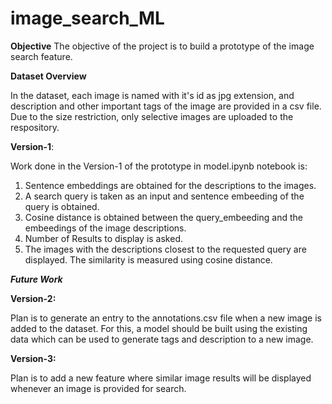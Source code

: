 # image_search_ML

**Objective**
The objective of the project is to build a prototype of the image search feature.

**Dataset Overview**

In the dataset, each image is named with it's id as jpg extension, and description and other important tags of the image are provided in a csv file. 
Due to the size restriction, only selective images are uploaded to the respository.

**Version-1**:

Work done in the Version-1 of the prototype in model.ipynb notebook is:
1. Sentence embeddings are obtained for the descriptions to the images.
2. A search query is taken as an input and sentence embeeding of the query is obtained.
3. Cosine distance is obtained between the query_embeeding and the embeedings of the image descriptions.
4. Number of Results to display is asked.
5. The images with the descriptions closest to the requested query are displayed. The similarity is measured using cosine distance.

***Future Work***

**Version-2:**

Plan is to generate an entry to the annotations.csv file when a new image is added to the dataset.
For this, a model should be built using the existing data which can be used to generate tags and description to a new image.

**Version-3:**

Plan is to add a new feature where similar image results will be displayed whenever an image is provided for search.
